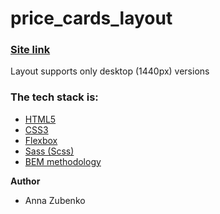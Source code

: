 # **price_cards_layout**

### [**Site link**](https://annazubenko79.github.io/price_cards_layout/)

Layout supports only desktop (1440px) versions

### **The tech stack is:**

- [HTML5](https://en.wikipedia.org/wiki/HTML5)
- [CSS3](https://en.wikipedia.org/wiki/CSS)
- [Flexbox](https://en.wikipedia.org/wiki/CSS_Flexible_Box_Layout)
- [Sass (Scss)](https://sass-lang.com/)
- [BEM methodology](https://en.bem.info/methodology/)

**Author**

- Anna Zubenko
